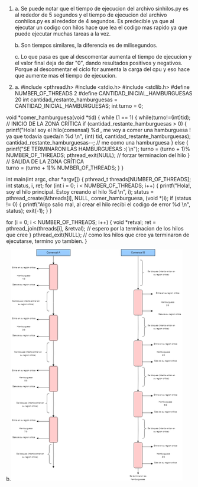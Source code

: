 1)  a. Se puede notar que el tiempo de ejecucion del archivo sinhilos.py es al rededor de 5 segundos 
        y el  tiempo de ejecucion del archivo conhilos.py es  al  rededor de 4 segundos.
	Es predecible ya que al ejecutar un codigo con hilos hace que lea el codigo mas rapido ya que puede ejecutar muchas tareas a la vez.

    b. Son tiempos similares, la diferencia es de milisegundos.
    
    c. Lo que pasa es que al descomentar aumenta el tiempo de ejecucion y el valor final deja de dar "0", dando resultados positivos y negativos. 
    Porque al descomentar el ciclo for aumenta la carga del cpu y eso hace que aumente mas el tiempo de ejecucion.

2) a. 
#include <pthread.h>
#include <stdio.h>
#include <stdlib.h>
#define NUMBER_OF_THREADS 2
#define CANTIDAD_INICIAL_HAMBURGUESAS 20
int cantidad_restante_hamburguesas = CANTIDAD_INICIAL_HAMBURGUESAS;
int turno = 0;

void *comer_hamburguesa(void *tid)
{
while (1 == 1)
{ 
while(turno!=(int)tid);
    // INICIO DE LA ZONA CRÍTICA
if (cantidad_restante_hamburguesas > 0)
{
printf("Hola! soy el hilo(comensal) %d , me voy a comer una hamburguesa ! ya que todavia queda/n %d \n", (int) tid, cantidad_restante_hamburguesas);
cantidad_restante_hamburguesas--; // me como una hamburguesa
}
else
{
printf("SE TERMINARON LAS HAMBURGUESAS :( \n");
turno = (turno + 1)% NUMBER_OF_THREADS;
pthread_exit(NULL); // forzar terminacion del hilo
}
    // SALIDA DE LA ZONA CRÍTICA   
turno = (turno + 1)% NUMBER_OF_THREADS;
}
}

int main(int argc, char *argv[])
{
pthread_t threads[NUMBER_OF_THREADS];
int status, i, ret;
for (int i = 0; i < NUMBER_OF_THREADS; i++)
{
printf("Hola!, soy el hilo principal. Estoy creando el hilo %d \n", i);
status = pthread_create(&threads[i], NULL, comer_hamburguesa, (void *)i);
if (status != 0)
{
printf("Algo salio mal, al crear el hilo recibi el codigo de error %d \n", status);
exit(-1);
}
}

for (i = 0; i < NUMBER_OF_THREADS; i++)
{
void *retval;
ret = pthread_join(threads[i], &retval); // espero por la terminacion de los hilos que cree
}
pthread_exit(NULL); // como los hilos que cree ya terminaron de ejecutarse, termino yo tambien.
}

b.<img src="./2b.png"/>